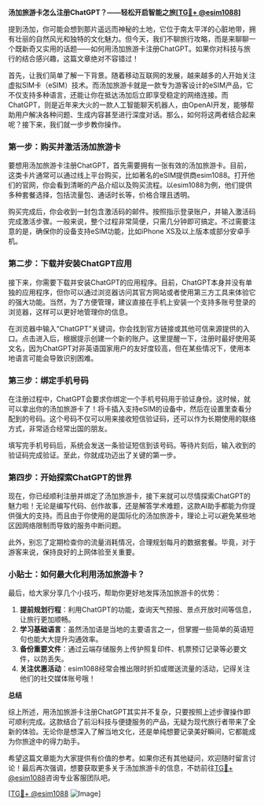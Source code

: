 **汤加旅游卡怎么注册ChatGPT？——轻松开启智能之旅[[TG💪+ @esim1088](https://t.me/s/esim1088)]**

提到汤加，你可能会想到那片遥远而神秘的土地，它位于南太平洋的心脏地带，拥有壮丽的自然风光和独特的文化魅力。但今天，我们不聊旅行攻略，而是来聊聊一个既新奇又实用的话题——如何用汤加旅游卡注册ChatGPT。如果你对科技与旅行的结合感兴趣，这篇文章绝对不容错过！

首先，让我们简单了解一下背景。随着移动互联网的发展，越来越多的人开始关注虚拟SIM卡（eSIM）技术。而汤加旅游卡就是一款专为游客设计的eSIM产品，它不仅支持多种语言，还能让你在抵达汤加后立即享受稳定的网络连接。而ChatGPT，则是近年来大火的一款人工智能聊天机器人，由OpenAI开发，能够帮助用户解决各种问题、生成内容甚至进行深度对话。那么，如何将这两者结合起来呢？接下来，我们就一步步教你操作。

### 第一步：购买并激活汤加旅游卡

要想用汤加旅游卡注册ChatGPT，首先需要拥有一张有效的汤加旅游卡。目前，这类卡片通常可以通过线上平台购买，比如著名的eSIM提供商esim1088。打开他们的官网，你会看到清晰的产品介绍以及购买流程。以esim1088为例，他们提供多种套餐选择，包括流量包、通话时长等，价格合理且透明。

购买完成后，你会收到一封包含激活码的邮件。按照指示登录账户，并输入激活码完成激活步骤。一般来说，整个过程非常简便，只需几分钟即可搞定。不过需要注意的是，确保你的设备支持eSIM功能，比如iPhone XS及以上版本或部分安卓手机。

### 第二步：下载并安装ChatGPT应用

接下来，你需要下载并安装ChatGPT的应用程序。目前，ChatGPT本身并没有单独的应用程序，但你可以通过浏览器访问其官方网站或者使用第三方工具来体验它的强大功能。当然，为了方便管理，建议直接在手机上安装一个支持多账号登录的浏览器，这样可以更好地管理你的信息。

在浏览器中输入“ChatGPT”关键词，你会找到官方链接或其他可信来源提供的入口。点击进入后，根据提示创建一个新的账户。这里提醒一下，注册时最好使用英文名，因为ChatGPT对非英语国家用户的友好度较高，但在某些情况下，使用本地语言可能会导致识别困难。

### 第三步：绑定手机号码

在注册过程中，ChatGPT会要求你绑定一个手机号码用于验证身份。这时候，就可以拿出你的汤加旅游卡了！将卡插入支持eSIM的设备中，然后在设置里查看分配到的号码。这个号码不仅可以用来接收短信验证码，还可以作为长期使用的联络方式，非常适合经常出国的朋友。

填写完手机号码后，系统会发送一条验证短信到该号码。等待片刻后，输入收到的验证码完成验证。至此，你就成功迈出了关键的第一步。

### 第四步：开始探索ChatGPT的世界

现在，你已经顺利注册并绑定了汤加旅游卡，接下来就可以尽情探索ChatGPT的魅力啦！无论是编写代码、创作故事，还是解答学术难题，这款AI助手都能为你提供强大的支持。而且由于你使用的是国际化的汤加旅游卡，理论上可以避免某些地区因网络限制而导致的服务中断问题。

此外，别忘了定期检查你的流量消耗情况，合理规划每月的数据套餐。毕竟，对于游客来说，保持良好的上网体验至关重要。

### 小贴士：如何最大化利用汤加旅游卡？

最后，给大家分享几个小技巧，帮助你更好地发挥汤加旅游卡的优势：

1. **提前规划行程**：利用ChatGPT的功能，查询天气预报、景点开放时间等信息，让旅行更加顺畅。
2. **学习基础语言**：虽然汤加语是当地的主要语言之一，但掌握一些简单的英语短句也能大大提升沟通效率。
3. **备份重要文件**：通过云端存储服务上传护照复印件、机票预订记录等必要文件，以防丢失。
4. **关注优惠活动**：esim1088经常会推出限时折扣或赠送流量的活动，记得关注他们的社交媒体账号哦！

**总结**

综上所述，用汤加旅游卡注册ChatGPT其实并不复杂，只要按照上述步骤操作即可顺利完成。这款结合了前沿科技与便捷服务的产品，无疑为现代旅行者带来了全新的体验。无论你是想深入了解当地文化，还是单纯想要记录美好瞬间，它都能成为你旅途中的得力助手。

希望这篇文章能为大家提供有价值的参考。如果你还有其他疑问，欢迎随时留言讨论！最后再次强调，想要获取更多关于汤加旅游卡的信息，不妨前往[TG💪+ @esim1088](https://t.me/s/esim1088)咨询专业客服团队吧。

[[TG💪+ @esim1088](https://t.me/s/esim1088) ![Image](https://i.postimg.cc/4NQfJmqS/Snipaste-2025-05-13-00-14-12.png)]